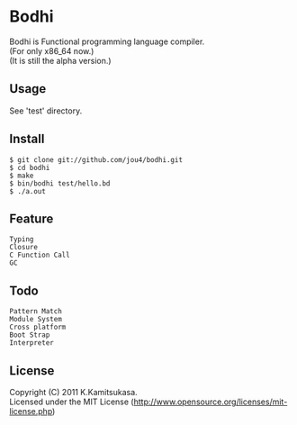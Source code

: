 # Bodhi

Bodhi is Functional programming language compiler.<br />
(For only x86_64 now.)<br />
(It is still the alpha version.)<br />


## Usage

See 'test' directory.


## Install

	$ git clone git://github.com/jou4/bodhi.git
	$ cd bodhi
	$ make
	$ bin/bodhi test/hello.bd
	$ ./a.out


## Feature

	Typing
	Closure
	C Function Call
	GC


## Todo

	Pattern Match
	Module System
	Cross platform
	Boot Strap
	Interpreter


## License

Copyright (C) 2011 K.Kamitsukasa.<br />
Licensed under the MIT License (http://www.opensource.org/licenses/mit-license.php)
